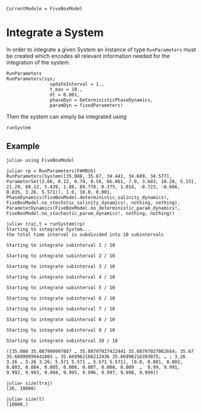 ```@meta
CurrentModule = FiveBoxModel
```

# Integrate a System

In order to integrate a given System an instance of type `RunParameters` must be created which encodes all relevant information needed for the integration of the system.

```@docs
RunParameters
RunParameters(sys;
                updateInterval = 1.,
                t_max = 10.,
                dt = 0.001,
                phaseDyn = DeterministicPhaseDynamics,
                paramDyn = fixedParameters)
```

Then the system can simply be integrated using

```@docs
runSystem
```

## Example

```jldoctest
julia> using FiveBoxModel

julia> rp = RunParameters(FAMOUS)
RunParameters(System([35.088, 35.67, 34.441, 34.689, 34.577], ParameterSet(2.66, 0.12, 0.79, 0.58, 66.061, 7.0, 3.683, 10.28, 5.151, 21.29, 88.12, 5.439, 1.88, 89.778, 0.375, 1.014, -0.723, -0.666, 0.035, 3.26, 5.571)), 1.0, 10.0, 0.001, PhaseDynamics(FiveBoxModel.deterministic_salinity_dynamics!, FiveBoxModel.no_stochstic_salinity_dynamics!, nothing, nothing), ParameterDynamics(FiveBoxModel.no_deterministic_param_dynamics!, FiveBoxModel.no_stochastic_param_dynamics!, nothing, nothing))

julia> traj,t = runSystem(rp)
Starting to integrate System...
the total time interval is subdivided into 10 subintervals

Starting to integrate subinterval 1 / 10

Starting to integrate subinterval 2 / 10

Starting to integrate subinterval 3 / 10

Starting to integrate subinterval 4 / 10

Starting to integrate subinterval 5 / 10

Starting to integrate subinterval 6 / 10

Starting to integrate subinterval 7 / 10

Starting to integrate subinterval 8 / 10

Starting to integrate subinterval 9 / 10

Starting to integrate subinterval 10 / 10

([35.088 35.087999997887 … 35.08797027422441 35.08797027062664; 35.67 35.66999999441803 … 35.669962166212436 35.66996216393875; … ; 3.26 3.26 … 3.26 3.26; 5.571 5.571 … 5.571 5.571], [0.0, 0.001, 0.002, 0.003, 0.004, 0.005, 0.006, 0.007, 0.008, 0.009  …  9.99, 9.991, 9.992, 9.993, 9.994, 9.995, 9.996, 9.997, 9.998, 9.999])

julia> size(traj)
(26, 10000)

julia> size(t)
(10000,)
```
